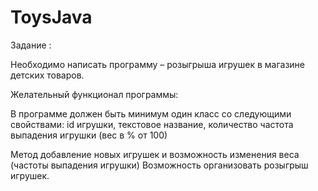 # ToysJava

Задание :
 
Необходимо написать программу – розыгрыша игрушек в магазине детских товаров.

Желательный функционал программы:

В программе должен быть минимум один класс со следующими свойствами:
id игрушки,
текстовое название,
количество
частота выпадения игрушки (вес в % от 100)
 
Метод добавление новых игрушек и возможность изменения веса (частоты выпадения игрушки)
Возможность организовать розыгрыш игрушек.

